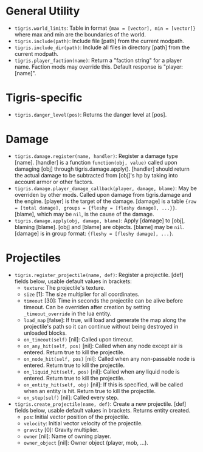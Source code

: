 # General Utility
* `tigris.world_limits`: Table in format `{max = [vector], min = [vector]}` where max and min are the boundaries of the world.
* `tigris.include(path)`: Include file [path] from the current modpath.
* `tigris.include_dir(path)`: Include all files in directory [path] from the current modpath.
* `tigris.player_faction(name)`: Return a "faction string" for a player name. Faction mods may override this. Default response is "player:[name]".

# Tigris-specific
* `tigris.danger_level(pos)`: Returns the danger level at [pos].

# Damage
* `tigris.damage.register(name, handler)`: Register a damage type [name]. [handler] is a function `function(obj, value)` called upon damaging [obj] through tigris.damage.apply(). [handler] should return the actual damage to be subtracted from [obj]'s hp by taking into account armor or other factors.
* `tigris.damage.player_damage_callback(player, damage, blame)`: May be overriden by other mods. Called upon damage from tigris.damage and the engine. [player] is the target of the damage. [damage] is a table `{raw = [total damage], groups = {fleshy = [fleshy damage], ...}}`. [blame], which may be `nil`, is the cause of the damage.
* `tigris.damage.apply(obj, damage, blame)`: Apply [damage] to [obj], blaming [blame]. [obj] and [blame] are objects. [blame] may be `nil`. [damage] is in group format: `{fleshy = [fleshy damage], ...}`.

# Projectiles
* `tigris.register_projectile(name, def)`: Register a projectile. [def] fields below, usable default values in brackets:
  * `texture`: The projectile's texture.
  * `size` [1]: The size multiplier for all coordinates.
  * `timeout` [30]: Time in seconds the projectile can be alive before timeout. Can be overriden after creation by setting `_timeout_override` in the lua entity.
  * `load_map` [false]: If true, will load and generate the map along the projectile's path so it can continue without being destroyed in unloaded blocks.
  * `on_timeout(self)` [nil]: Called upon timeout.
  * `on_any_hit(self, pos)` [nil]: Called when any node except air is entered. Return true to kill the projectile.
  * `on_node_hit(self, pos)` [nil]: Called when any non-passable node is entered. Return true to kill the projectile.
  * `on_liquid_hit(self, pos)` [nil]: Called when any liquid node is entered. Return true to kill the projectile.
  * `on_entity_hit(self, obj)` [nil]: If this is specified, will be called when an entity is hit. Return true to kill the projectile.
  * `on_step(self)` [nil]: Called every step.
* `tigris.create_projectile(name, def)`: Create a new projectile. [def] fields below, usable default values in brackets. Returns entity created.
  * `pos`: Initial vector position of the projectile.
  * `velocity`: Initial vector velocity of the projectile.
  * `gravity` [0]: Gravity multiplier.
  * `owner` [nil]: Name of owning player.
  * `owner_object` [nil]: Owner object (player, mob, ...).
